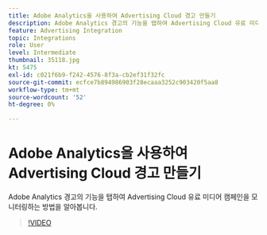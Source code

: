 ```yaml
---
title: Adobe Analytics을 사용하여 Advertising Cloud 경고 만들기
description: Adobe Analytics 경고의 기능을 탭하여 Advertising Cloud 유료 미디어 캠페인을 모니터링하는 방법을 알아봅니다.
feature: Advertising Integration
topic: Integrations
role: User
level: Intermediate
thumbnail: 35118.jpg
kt: 5475
exl-id: c021f6b9-f242-4576-8f3a-cb2ef31f32fc
source-git-commit: ecfce7b894986903f28ecaaa3252c903420f5aa8
workflow-type: tm+mt
source-wordcount: '52'
ht-degree: 0%

---
```


# Adobe Analytics을 사용하여 Advertising Cloud 경고 만들기

Adobe Analytics 경고의 기능을 탭하여 Advertising Cloud 유료 미디어 캠페인을 모니터링하는 방법을 알아봅니다.

>[!VIDEO](https://video.tv.adobe.com/v/35118/?quality=12&learn=on)

